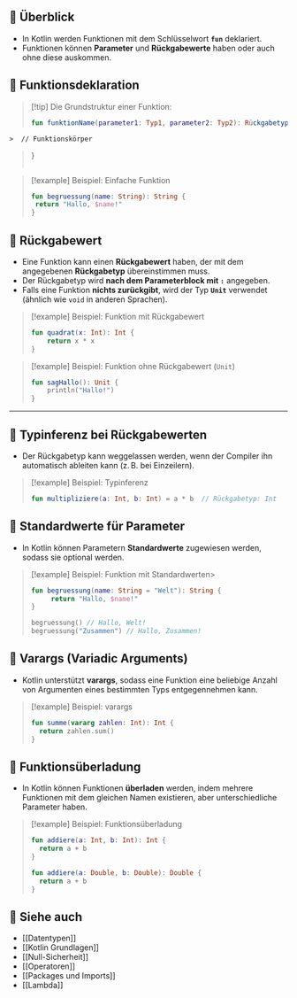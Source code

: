 
## 🔹 Überblick

- In Kotlin werden Funktionen mit dem Schlüsselwort **`fun`** deklariert.
- Funktionen können **Parameter** und **Rückgabewerte** haben oder auch ohne diese auskommen.

## 🔹 Funktionsdeklaration

>[!tip] Die Grundstruktur einer Funktion:
>```kotlin
  >fun funktionName(parameter1: Typ1, parameter2: Typ2): Rückgabetyp {
    >  // Funktionskörper
  >}
>```

> [!example] Beispiel: Einfache Funktion
>```kotlin
>fun begruessung(name: String): String {
>  return "Hallo, $name!"
>}
>```


## 🔹 Rückgabewert

- Eine Funktion kann einen **Rückgabewert** haben, der mit dem angegebenen **Rückgabetyp** übereinstimmen muss.
- Der Rückgabetyp wird **nach dem Parameterblock mit `:`** angegeben.
- Falls eine Funktion **nichts zurückgibt**, wird der Typ **`Unit`** verwendet (ähnlich wie `void` in anderen Sprachen).

> [!example] Beispiel: Funktion mit Rückgabewert  
> ```kotlin
> fun quadrat(x: Int): Int {
>     return x * x
> }
> ```

> [!example] Beispiel: Funktion ohne Rückgabewert (`Unit`)  
> ```kotlin
> fun sagHallo(): Unit {
>     println("Hallo!")
> }
> ```

---

## 🔹 Typinferenz bei Rückgabewerten

- Der Rückgabetyp kann weggelassen werden, wenn der Compiler ihn automatisch ableiten kann (z. B. bei Einzeilern).

> [!example] Beispiel: Typinferenz  
> ```kotlin
> fun multipliziere(a: Int, b: Int) = a * b  // Rückgabetyp: Int
> ```


## 🔹 Standardwerte für Parameter

- In Kotlin können Parametern **Standardwerte** zugewiesen werden, sodass sie optional werden.

> [!example] Beispiel: Funktion mit Standardwerten> 
> ```kotlin
> fun begruessung(name: String = "Welt"): String {
>      return "Hallo, $name!"
> }
> 
> begruessung() // Hallo, Welt!
> begruessung("Zusammen") // Hallo, Zusammen!
> ```

## 🔹 Varargs (Variadic Arguments)

- Kotlin unterstützt **varargs**, sodass eine Funktion eine beliebige Anzahl von Argumenten eines bestimmten Typs entgegennehmen kann.

> [!example] Beispiel: varargs
> ```kotlin
> fun summe(vararg zahlen: Int): Int {
> 	return zahlen.sum() 
>}
>```

## 🔹 Funktionsüberladung

- In Kotlin können Funktionen **überladen** werden, indem mehrere Funktionen mit dem gleichen Namen existieren, aber unterschiedliche Parameter haben.

> [!example] Beispiel: Funktionsüberladung
> ```kotlin
> fun addiere(a: Int, b: Int): Int {
> 	return a + b
> }
> 
> fun addiere(a: Double, b: Double): Double {
> 	return a + b
> }
> ```


## 🔹 Siehe auch

- [[Datentypen]]
- [[Kotlin Grundlagen]]
- [[Null-Sicherheit]]
- [[Operatoren]]
- [[Packages und Imports]]
- [[Lambda]]
